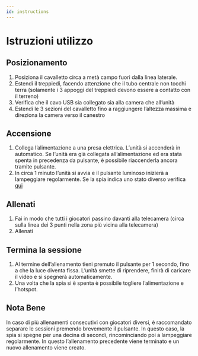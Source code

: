 ```yaml
---
id: instructions
---
```


# Istruzioni utilizzo

## Posizionamento

1. Posiziona il cavalletto circa a metà campo fuori dalla linea laterale.
2. Estendi il treppiedi, facendo attenzione che il tubo centrale non tocchi
terra (solamente i 3 appoggi del treppiedi devono essere a contatto con il
terreno)
3. Verifica che il cavo USB sia collegato sia alla camera che all’unità
4. Estendi le 3 sezioni del cavalletto fino a raggiungere l’altezza massima e
direziona la camera verso il canestro

## Accensione

1. Collega l’alimentazione a una presa elettrica. L’unità si accenderà in
automatico. Se l’unità era già collegata all’alimentazione ed era stata
spenta in precedenza da pulsante, è possibile riaccenderla ancora tramite
pulsante.
2. In circa 1 minuto l’unità si avvia e il pulsante luminoso inizierà a
lampeggiare regolarmente. Se la spia indica uno stato diverso verifica [qui](6_problems)

## Allenati

1. Fai in modo che tutti i giocatori passino davanti alla telecamera (circa sulla linea dei 3 punti nella zona più vicina alla telecamera)
2. Allenati

## Termina la sessione

1. Al termine dell’allenamento tieni premuto il pulsante per 1 secondo, fino a che la
luce diventa fissa. L’unità smette di riprendere, finirà di caricare il video e
si spegnerà automaticamente.
2. Una volta che la spia si è spenta è possibile togliere l’alimentazione e l’hotspot.

## Nota Bene

In caso di più allenamenti consecutivi con giocatori diversi, è raccomandato separare le sessioni premendo brevemente il pulsante. In questo caso, la spia
si spegne per una decina di secondi, rincominciando poi a lampeggiare
regolarmente. In questo l’allenamento precedente viene terminato e un nuovo allenamento viene creato.
